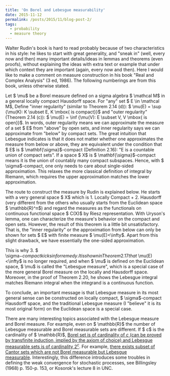 ```yaml
---
title: 'On Borel and Lebesgue measurability'
date: 2015-11-12
permalink: /posts/2015/11/blog-post-2/
tags:
  - probability
  - measure theory
---
```


Walter Rudin's book is hard to read probably because of two characteristics in his style: he likes to start with great generality, and "sneak in" (well, every now and then) many important details/ideas in lemmas and theorems (even proofs), without explaining the ideas with extra text or example that under which context they are important (again, every now and then). Here I would like to make a comment on measure construction in his book "Real and Complex Analysis" (3 ed, 1986). The following numberings are from this book, unless otherwise stated.

Let $ \mu$ be a Borel measure defined on a sigma algebra $ \mathcal M$ in a general locally compact Hausdorff space. For "any" set $ E \in \mathcal M$, Define "inner regularity" (similar to Theorem 2.14 (d)): $ \mu(E) = \sup \{\mu(K): K \subset E, K \mbox{ is compact}\}$ and "outer regularity" (Theorem 2.14 (c)): $ \mu(E) = \inf \{\mu(V): E \subset V, V \mbox{ is open}\}$. In words, outer regularity means we can approximate the measure of a set $ E$ from "above" by open sets, and inner regularity says we can approximate from "below" by compact sets. The great intuition that Lebesgue indicates is that it does not matter whether one approximates the measure from below or above, they are equivalent under the condition that $ E$ is $ \mathbf{\sigma}$-compact (Definition 2.16): "E is a countable union of compact sets". If a space $ X$ is $ \mathbf{\sigma}$-compact means it is the union of countably many compact subspaces. Hence, with $ \sigma$-compact, one only needs to care about single-sided approximation. This relaxes the more classical definition of integral by Riemann, which requires the upper approximation matches the lower approximation.

The route to construct the measure by Rudin is explained below. He starts with a very general space $ X$ which is 1. Locally Compact + 2. Hausdorff (very different from the others who usually starts from the Euclidean space $ \mathbb{R}^n$) and regard the measures as the functionals on continuous functional space $ C(X)$ by Riesz representation. With Uryson's lemma, one can characterize the measure's behavior on the compact and open sets. However, the result of this theorem is a little bit unsatisfactory. That is, the "inner regularity" or the approximation from below can only be shown for sets $ E$ with finite measure $ \mu(E)<\infty$. Apart from this slight drawback, we have essentially the one-sided approximation.

This is why 3. $ \sigma$-compact kicks in for remedy. It is shown in Theorem 2.17 that $ \mu(E)<\infty$ is no longer required, and when $ \mu$ is defined on the Euclidean space, $ \mu$ is called the "Lebesgue measure", which is a special case of the more general Borel measure on the locally and Hausdorff space. Moreover, in the proof of Theorem 2.20, he shows the Lebesgue integral matches Riemann integral when the integrand is a continuous function.

To conclude, an important message is that Lebesgue measure in its most general sense can be constructed on locally compact, $ \sigma$-compact Hausdorff space, and the traditional Lebesgue measure (I "believe" it is its most original form) on the Euclidean space is a special case.

There are many interesting topics associated with the Lebesgue measure and Borel measure. For example, even on $ \mathbb{R}$ the number of Lebesgue measurable and Borel measurable sets are different. If $ c$ is the cardinality of $ \mathbb{R}$, <a href="http://math.stackexchange.com/questions/18702/between-borel-sigma-algebra-and-lebesgue-sigma-algebra-are-there-any-othe" target = "_blank">Borel set is of cardinality of $c$ (can be proved by transfinite induction, implied by the axiom of choice) and Lebesgue measurable sets is of cardinality $2^c$</a>. For example, <a href="http://math.stackexchange.com/questions/1120032/is-any-subset-of-the-cantor-set-a-borel-set" target ="_blank">there exists subset of Cantor sets which are not Borel measurable but Lebesgue measurable</a>. Interestingly, this difference introduces some troubles in defining the weak convergence for stochastic processes, see Billingsley (1968) p. 150-p. 153, or Kosorok's lecture 8 in UNC.


